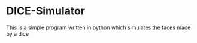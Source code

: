# DICE-Simulator
This is a simple program written in python which simulates the faces made by a dice 
